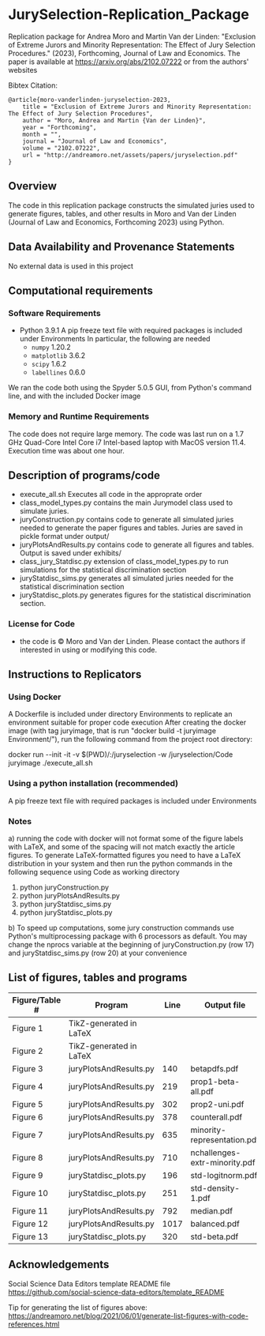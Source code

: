 # JurySelection-Replication_Package

Replication package for Andrea Moro and Martin Van der Linden: "Exclusion of Extreme Jurors and Minority Representation: The Effect of Jury Selection Procedures." (2023), Forthcoming, Journal of Law and Economics. The paper is available at https://arxiv.org/abs/2102.07222 or from the authors' websites

Bibtex Citation:

```
@article{moro-vanderlinden-juryselection-2023,
    title = "Exclusion of Extreme Jurors and Minority Representation: The Effect of Jury Selection Procedures",
    author = "Moro, Andrea and Martin {Van der Linden}",
    year = "Forthcoming",
    month = "",
    journal = "Journal of Law and Economics",
    volume = "2102.07222",
    url = "http://andreamoro.net/assets/papers/juryselection.pdf"
}
```

Overview
--------

The code in this replication package constructs the simulated juries used to generate figures, tables, and other results in Moro and Van der Linden (Journal of Law and Economics, Forthcoming 2023) using Python.

Data Availability and Provenance Statements
----------------------------

No external data is used in this project

Computational requirements
---------------------------

### Software Requirements

- Python 3.9.1
  A pip freeze text file with required packages is included under Environments
  In particular, the following are needed
  - `numpy` 1.20.2
  - `matplotlib` 3.6.2
  - `scipy` 1.6.2
  - `labellines` 0.6.0

We ran the code both using the Spyder 5.0.5 GUI, from Python's command line, and with the included Docker image

### Memory and Runtime Requirements

The code does not require large memory. The code was last run on a 1.7 GHz Quad-Core Intel Core i7 Intel-based laptop with MacOS version 11.4. Execution time was about one hour.

Description of programs/code
----------------------------

- execute_all.sh Executes all code in the approprate order
- class_model_types.py contains the main Jurymodel class used to simulate juries.
- juryConstruction.py contains code to generate all simulated juries needed to generate the paper figures and tables. Juries are saved in pickle format under output/
- juryPlotsAndResults.py contains code to generate all figures and tables. Output is saved under exhibits/
- class_jury_Statdisc.py
extension of class_model_types.py to run simulations for the statistical discrimination section
- juryStatdisc_sims.py
generates all simulated juries needed for the statistical discrimination section
- juryStatdisc_plots.py generates figures for the statistical discrimination section.

### License for Code

- the code is © Moro and Van der Linden. Please contact the authors if interested in using or modifying this code.

Instructions to Replicators
---------------------------

### Using Docker
A Dockerfile is included under directory Environments to replicate an environment suitable for proper code execution
After creating the docker image (with tag juryimage, that is run "docker build -t juryimage Environment/"), run the following command from the project root directory:

docker run --init -it -v $(PWD)/:/juryselection -w /juryselection/Code juryimage ./execute_all.sh

### Using a python installation (recommended)
A pip freeze text file with required packages is included under Environments

### Notes

a) running the code with docker will not format some of the figure labels with LaTeX, and some of the spacing will not match exactly the article figures. To generate LaTeX-formatted figures you need to have a LaTeX distribution in your system and then run the python commands in the following sequence using Code as working directory

  1) python juryConstruction.py
  2) python juryPlotsAndResults.py
  3) python juryStatdisc_sims.py
  4) python juryStatdisc_plots.py

b) To speed up computations, some jury construction commands use Python's multiprocessing package with 6 processors as default. You may change the nprocs variable at the beginning of juryConstruction.py (row 17) and juryStatdisc_sims.py (row 20) at your convenience

List of figures, tables and programs
---------------------------

| Figure/Table # | Program                  | Line | Output file
|----------------|--------------------------|-------------|-------------------------------|
| Figure 1       | TikZ-generated in LaTeX  |      |                                      |
| Figure 2       | TikZ-generated in LaTeX  |      |                                      |
| Figure 3       | juryPlotsAndResults.py   | 140  |  betapdfs.pdf                        |  
| Figure 4       | juryPlotsAndResults.py   | 219  |  prop1-beta-all.pdf                  | 
| Figure 5       | juryPlotsAndResults.py   | 302  |  prop2-uni.pdf                       | 
| Figure 6       | juryPlotsAndResults.py   | 378  |  counterall.pdf                      | 
| Figure 7       | juryPlotsAndResults.py   | 635  |  minority-representation.pdf         | 
| Figure 8       | juryPlotsAndResults.py   | 710  |  nchallenges-extr-minority.pdf       | 
| Figure 9       | juryStatdisc_plots.py    | 196  |  std-logitnorm.pdf                   | 
| Figure 10      | juryStatdisc_plots.py    | 251  |  std-density-1.pdf                   |
| Figure 11      | juryPlotsAndResults.py   | 792  |  median.pdf                          | 
| Figure 12      | juryPlotsAndResults.py   | 1017 |  balanced.pdf                        |
| Figure 13      | juryStatdisc_plots.py    | 320  |  std-beta.pdf                        | 


## Acknowledgements
Social Science Data Editors template README file https://github.com/social-science-data-editors/template_README

Tip for generating the list of figures above: https://andreamoro.net/blog/2021/06/01/generate-list-figures-with-code-references.html
